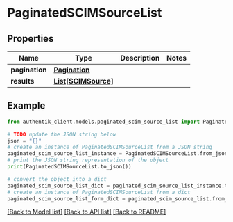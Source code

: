 # PaginatedSCIMSourceList


## Properties

Name | Type | Description | Notes
------------ | ------------- | ------------- | -------------
**pagination** | [**Pagination**](Pagination.md) |  | 
**results** | [**List[SCIMSource]**](SCIMSource.md) |  | 

## Example

```python
from authentik_client.models.paginated_scim_source_list import PaginatedSCIMSourceList

# TODO update the JSON string below
json = "{}"
# create an instance of PaginatedSCIMSourceList from a JSON string
paginated_scim_source_list_instance = PaginatedSCIMSourceList.from_json(json)
# print the JSON string representation of the object
print(PaginatedSCIMSourceList.to_json())

# convert the object into a dict
paginated_scim_source_list_dict = paginated_scim_source_list_instance.to_dict()
# create an instance of PaginatedSCIMSourceList from a dict
paginated_scim_source_list_form_dict = paginated_scim_source_list.from_dict(paginated_scim_source_list_dict)
```
[[Back to Model list]](../README.md#documentation-for-models) [[Back to API list]](../README.md#documentation-for-api-endpoints) [[Back to README]](../README.md)


